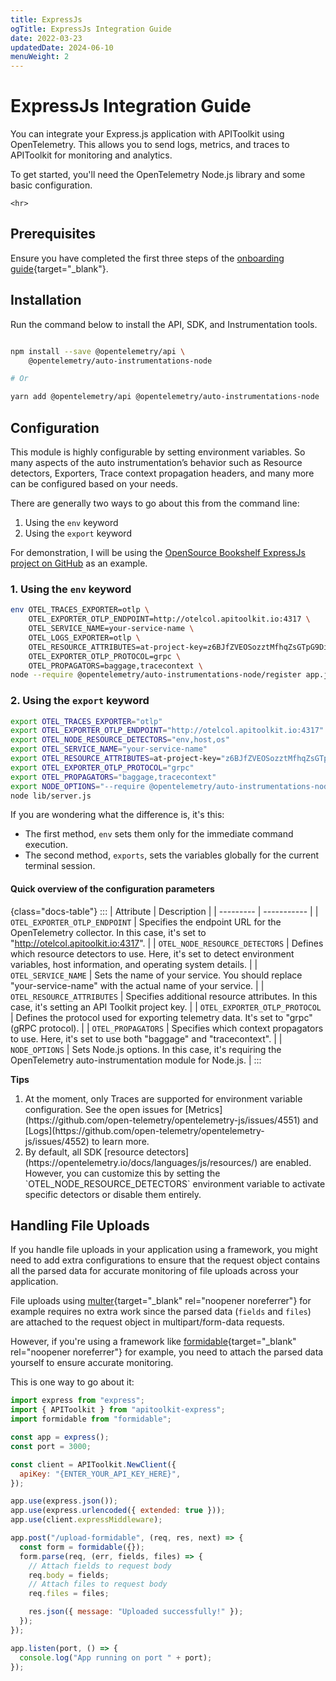 ```yaml
---
title: ExpressJs
ogTitle: ExpressJs Integration Guide
date: 2022-03-23
updatedDate: 2024-06-10
menuWeight: 2
---
```


# ExpressJs Integration Guide

You can integrate your Express.js application with APIToolkit using OpenTelemetry. This allows you to send logs, metrics, and traces to APIToolkit for monitoring and analytics. 

To get started, you'll need the OpenTelemetry Node.js library and some basic configuration.

```=html
<hr>
```

## Prerequisites

Ensure you have completed the first three steps of the [onboarding guide](/docs/onboarding/){target="\_blank"}.

## Installation

Run the command below to install the API, SDK, and Instrumentation tools.

```sh

npm install --save @opentelemetry/api \
    @opentelemetry/auto-instrumentations-node

# Or

yarn add @opentelemetry/api @opentelemetry/auto-instrumentations-node

```

## Configuration

This module is highly configurable by setting environment variables. So many aspects of the auto instrumentation’s behavior such as Resource detectors, Exporters, Trace context propagation headers,
and many more can be configured based on your needs.

There are generally two ways to go about this from the command line:

1. Using the `env` keyword
2. Using the `export` keyword

For demonstration, I will be using the [OpenSource Bookshelf ExpressJs project on GitHub](https://github.com/apitoolkit/express-bookshelf-realworld-example-app) as an example.



### 1. Using the `env` keyword

```sh
env OTEL_TRACES_EXPORTER=otlp \
    OTEL_EXPORTER_OTLP_ENDPOINT=http://otelcol.apitoolkit.io:4317 \
    OTEL_SERVICE_NAME=your-service-name \
    OTEL_LOGS_EXPORTER=otlp \
    OTEL_RESOURCE_ATTRIBUTES=at-project-key=z6BJfZVEOSozztMfhqZsGTpG9DiXT9Weurvk1bpe9mwF8orB \
    OTEL_EXPORTER_OTLP_PROTOCOL=grpc \
    OTEL_PROPAGATORS=baggage,tracecontext \
node --require @opentelemetry/auto-instrumentations-node/register app.js

```

### 2. Using the `export` keyword


```sh
export OTEL_TRACES_EXPORTER="otlp"
export OTEL_EXPORTER_OTLP_ENDPOINT="http://otelcol.apitoolkit.io:4317"
export OTEL_NODE_RESOURCE_DETECTORS="env,host,os"
export OTEL_SERVICE_NAME="your-service-name"
export OTEL_RESOURCE_ATTRIBUTES=at-project-key="z6BJfZVEOSozztMfhqZsGTpG9DiXT9Weurvk1bpe9mwF8orB"
export OTEL_EXPORTER_OTLP_PROTOCOL="grpc"
export OTEL_PROPAGATORS="baggage,tracecontext"
export NODE_OPTIONS="--require @opentelemetry/auto-instrumentations-node/register"
node lib/server.js
```

If you are wondering what the difference is, it's this:

 - The first method, `env` sets them only for the immediate command execution.
 - The second method, `exports`, sets the variables globally for the current terminal session.


#### Quick overview of the configuration parameters

{class="docs-table"}
:::
| Attribute | Description |
| --------- | ----------- |
| `OTEL_EXPORTER_OTLP_ENDPOINT` | Specifies the endpoint URL for the OpenTelemetry collector. In this case, it's set to "http://otelcol.apitoolkit.io:4317". |
| `OTEL_NODE_RESOURCE_DETECTORS` | Defines which resource detectors to use. Here, it's set to detect environment variables, host information, and operating system details. |
| `OTEL_SERVICE_NAME` | Sets the name of your service. You should replace "your-service-name" with the actual name of your service. |
| `OTEL_RESOURCE_ATTRIBUTES` | Specifies additional resource attributes. In this case, it's setting an API Toolkit project key. |
| `OTEL_EXPORTER_OTLP_PROTOCOL` | Defines the protocol used for exporting telemetry data. It's set to "grpc" (gRPC protocol). |
| `OTEL_PROPAGATORS` | Specifies which context propagators to use. Here, it's set to use both "baggage" and "tracecontext". |
| `NODE_OPTIONS` | Sets Node.js options. In this case, it's requiring the OpenTelemetry auto-instrumentation module for Node.js. |
:::


<div class="callout">
  <p><i class="fa-regular fa-lightbulb"></i> <b>Tips</b></p>
  <ol>
  <li>
  At the moment, only Traces are supported for environment variable configuration. See the open issues for [Metrics](https://github.com/open-telemetry/opentelemetry-js/issues/4551) and [Logs](https://github.com/open-telemetry/opentelemetry-js/issues/4552) to learn more.
  </li>
 <li>
  By default, all SDK [resource detectors](https://opentelemetry.io/docs/languages/js/resources/) are enabled. However, you can customize this by setting the `OTEL_NODE_RESOURCE_DETECTORS` environment variable to activate specific detectors or disable them entirely. 
 </li>
  </ul>
  
</div>


## Handling File Uploads

If you handle file uploads in your application using a framework, you might need to add extra configurations to ensure that the request object contains all the parsed data for accurate monitoring of file uploads across your application.

File uploads using [multer](https://npmjs.com/package/multer){target="\_blank" rel="noopener noreferrer"} for example requires no extra work since the parsed data (`fields` and `files`) are attached to the request object in multipart/form-data requests.

However, if you're using a framework like [formidable](https://npmjs.com/package/formidable){target="\_blank" rel="noopener noreferrer"} for example, you need to attach the parsed data yourself to ensure accurate monitoring.

This is one way to go about it:

```js
import express from "express";
import { APIToolkit } from "apitoolkit-express";
import formidable from "formidable";

const app = express();
const port = 3000;

const client = APIToolkit.NewClient({
  apiKey: "{ENTER_YOUR_API_KEY_HERE}",
});

app.use(express.json());
app.use(express.urlencoded({ extended: true }));
app.use(client.expressMiddleware);

app.post("/upload-formidable", (req, res, next) => {
  const form = formidable({});
  form.parse(req, (err, fields, files) => {
    // Attach fields to request body
    req.body = fields;
    // Attach files to request body
    req.files = files;

    res.json({ message: "Uploaded successfully!" });
  });
});

app.listen(port, () => {
  console.log("App running on port " + port);
});
```